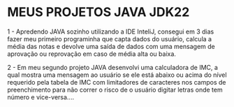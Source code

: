 # MEUS PROJETOS JAVA JDK22
 1 - Apredendo JAVA sozinho utilizando a IDE InteliJ, consegui em 3 dias fazer meu primeiro programinha que capta dados do usuário, calcula a média das notas e devolve uma saída de dados com uma mensagem de aprovação ou reprovação em caso de média alta ou baixa. 
 
 2 - Em meu segundo projeto JAVA desenvolvi uma calculadora de IMC, a qual mostra uma mensagem ao usuário se ele está abaixo ou acima do nível requerido pela tabela de IMC com limitadores de caracteres nos campos de preenchimento para não correr o risco de o usuário digitar letras onde tem número e vice-versa....
